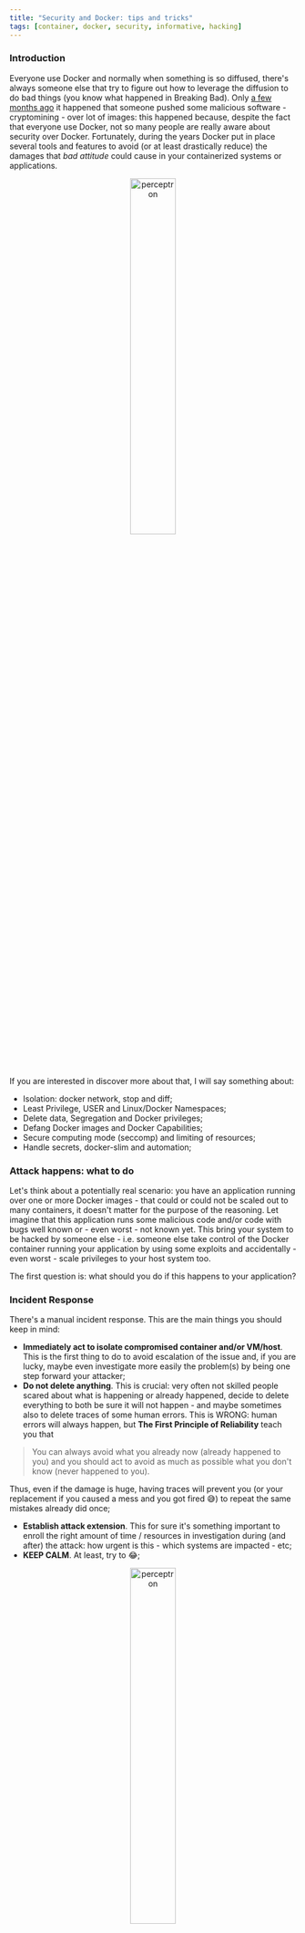 ```yaml
---
title: "Security and Docker: tips and tricks"
tags: [container, docker, security, informative, hacking]
---
```


### Introduction
Everyone use Docker and normally when something is so diffused, there's always someone else that try to figure out how to leverage the diffusion to do bad things (you know what happened in Breaking Bad). Only [a few months ago](https://techcrunch.com/2018/06/15/tainted-crypto-mining-containers-pulled-from-docker-hub/) it happened that someone pushed some malicious software - cryptomining - over lot of images: this happened because, despite the fact that everyone use Docker, not so many people are really aware about security over Docker. Fortunately, during the years Docker put in place several tools and features to avoid (or at least drastically reduce) the damages that *bad attitude* could cause in your containerized systems or applications.

<p align="center"><img src="https://i.imgur.com/EUj9qBm.png" alt="perceptron" style="width: 40%; marker-top: -10px;"/></p>

If you are interested in discover more about that, I will say something about:

- Isolation: docker network, stop and diff;
- Least Privilege, USER and Linux/Docker Namespaces;
- Delete data, Segregation and Docker privileges;
- Defang Docker images and Docker Capabilities;
- Secure computing mode (seccomp) and limiting of resources;
- Handle secrets, docker-slim and automation;

### Attack happens: what to do
Let's think about a potentially real scenario: you have an application running over one or more Docker images - that could or could not be scaled out to many containers, it doesn't matter for the purpose of the reasoning. Let imagine that this application runs some malicious code and/or code with bugs well known or - even worst - not known yet. This bring your system to be hacked by someone else - i.e. someone else take control of the Docker container running your application by using some exploits and accidentally - even worst - scale privileges to your host system too.

The first question is: what should you do if this happens to your application?

### Incident Response
There's a manual incident response. This are the main things you should keep in mind:

- **Immediately act to isolate compromised container and/or VM/host**. This is the first thing to do to avoid escalation of the issue and, if you are lucky, maybe even investigate more easily the problem(s) by being one step forward your attacker;
- **Do not delete anything**. This is crucial: very often not skilled people scared about what is happening or already happened, decide to delete everything to both be sure it will not happen - and maybe sometimes also to delete traces of some human errors. This is WRONG: human errors will always happen, but **The First Principle of Reliability** teach you that

> You can always avoid what you already now (already happened to you) and you should act to avoid as much as possible what you don't know (never happened to you).

Thus, even if the damage is huge, having traces will prevent you (or your replacement if you caused a mess and you got fired 😅) to repeat the same mistakes already did once;
- **Establish attack extension**. This for sure it's something important to enroll the right amount of time / resources in investigation during (and after) the attack: how urgent is this - which systems are impacted - etc;
- **KEEP CALM**. At least, try to 😂;

<p align="center"><img src="https://i.imgur.com/0iKlsKX.png" alt="perceptron" style="width: 40%; marker-top: -10px;"/></p>

### Docker tools
As we said, during the years Docker put in place different tools and features to deal with security of your containers: this start from the engineering of the images and include also the run time.

#### Isolation
The Docker commands to work with isolation are at least two:

- `docker network`;
- `docker stop`;
- `docker diff`;

Sorry, three.

##### Docker network
One of the reasons Docker containers and services are so powerful is that you can connect them together, or connect them to non-Docker workloads. Docker's networking subsystem is pluggable, using drivers. Several drivers exist by default, and provide core networking functionality.

The Docker network command, as stated by the documentation, *let you manage networks*. What does it means? It means that if you have to isolate something from something else, the network layer is a good starting point to apply a potentially already sufficient cutoff. Let's see the commands in details

| Command | What it does |
|---|---|
| `docker network connect` | connect a container to a network; |
| `docker network create` | create a network; |
| `docker network disconnect` | disconnect a container from a network; |
| `docker network inspect` | display detailed information on one or more networks; |
| `docker network ls` | list networks; |
| `docker network prune` | remove all unused networks; |
| `docker network rm` | remove one or more networks; |

Of course, the most useful programs if you are still admin of your system - and you should, otherwise just RUN FOREST, RUN!!! - is detach the network interface of the container(s): which one? Well, this is something more related to the way you monitor your application but usually you should be able to identify where is the cause if you're owner (or you know the owner) of the application. What I mean? For instance, if you're homepage get hacked, you should be able to know at least which part of the application serve the homepage and start from there, etc.

##### Docker stop
The well known Docker stop terminate your container: if your container is orchestrated by some other tools (ecs, k8s, etc), it could not be enough and you should most probably act over deployment, services, or any other abstraction layer that *manage* your container for you.

The point is: a stopped container is something you can work on to understand what happened (for instance by looking at the logs with `docker log` command) and in general is a good idea to avoid escalation of the problem.

<p align="center"><img src="https://i.imgur.com/J8ZVlEw.png" style="width: 100%; marker-top: -10px;"/></p>

##### Docker diff
Despite the Docker diff is a really powerful command, it doesn't seem to be always well known: what it does and why it's important?

To quote [the official doc](https://docs.docker.com/engine/reference/commandline/diff/), the Docker diff inspect changes to files or directories on a container's filesystem.

So this command will show any differences in the filesystem inside the container, compared to the image it was built from. In our top example, we could see if any new files have been created/modified related to our hacked service. If a hacker had installed any tools or scripts, we would see those too.

### Least Privilege
In information security, computer science, and other fields, the principle of least privilege requires that in a particular abstraction layer of a computing environment, every module - such as a process, a user, or a program, depending on the subject - must be able to access only the information and resources that are necessary for its legitimate purpose.[^wiki] In containers world, this translate directly in:

> A (process/container) should only have access to the data and resources essential to perform its function.

Take a moment to reflect over this: this is **crucial** to understand, because the violation of this principle it's most probably the main cause of exploits available in most of the Docker images available online.

Ok, know that we saw how to isolate and/or stop a container, let's see how to mitigate an attack by following some - almost always - simple smart rules.

### Attack mitigation
The main goal of security is to make attacks difficult - ideally, impossible - to be perpetrated by anyone else who don't have privileged access to your system. How can you do this with Docker?

- **Set a USER**: this come from unix operating system so it's really nothing more than the concept of multiuser / least privilege concepts ported to Docker world;
- **Run a read-only filesystem**: this could seem trivial, but we will see how much troubles could cause to the majority of the attackers, i.e. the more inexperienced ones;

#### Why setting a USER
By default, users are not namespaced in Docker. What does it means namespaced and why is this important to know? Well, because namespaces are a fundamental aspect of **containers on Linux** (yes, Docker didn't invent anything, I already wrote [about this](https://madeddu.xyz/posts/jails) once). Thus, let's do a recall of this concept first.

##### Linux namespaces
Namespaces are a feature of the Linux kernel[^namespaces] that partitions kernel resources such that one set of processes sees one set of resources while another set of processes sees a different set of resources. The feature works by having the same namespace for these resources in the various sets of processes, but those names referring to distinct resources. Examples of resource names that can exist in multiple spaces, so that the named resources are partitioned, are process IDs, hostnames, user IDs, file names, and some names associated with network access, and interprocess communication.

Thus, back to USER and Docker, this is what you should now:

| Fact | Reaction |
|---|---|
| <span style="color:#FCD184; font-size: bold;">UIDs are the same on the host and in the container</span> | BOOOOOOOM; |
| <span style="color:#FCD184; font-size: bold;">Root in the container is root on the host</span> | BOOOOOOOM^2; |
| Consider the possibility of container breakout | yes, containers are not *jails* (ready: fight); |

From this three fundamental information (practise examples in a while) you should learn that attackers should be constrained with the container, because you wouldn't run apps in VMs as root: and thus, you should not do it in a container even.

#### Docker Namespaces
Since Docker since 1.10, the namespaces where introduced to automatically maps users in container to high-numbered user on host. You can configure the mapping set on the daemon - and not per container - due to some complications with ownership of shared layers. Unfortunately, there are some problems yet with volume permissions and volume plugings, you can't use --pid=host or --net=host (to share the network interface) and some privileged operations are not allowed (like the mknod to create files for peripheral).

Ok so... how to prevent privilege escalation?

#### Prevent privilege escalation
The following statement should be like a mantra:

> The best way to prevent privilege-escalation attacks from within a container is to configure your container's applications to run as unprivileged users.

For containers whose processes must run as the root user within the container, you can re-map this user to a less-privileged user on the Docker host. The mapped user is assigned a range of UIDs which function within the namespace as normal UIDs from 0 to 65536, but have no privileges on the host machine itself. Thus...

##### How to setup USER in a Docker
Creating a USER in a Docker container is as simple as start by creating the user in the Dockerfile:

{% highlight sh %}
RUN groupadd -r myuser && useradd -r -g myuser myuser
{% endhighlight %}

Then, you can simply do anything that needs root privileges like installing packages and so on:

{% highlight sh %}
RUN apt-get update && apt-get install -y curl && rm -rf /var/lib/apt/lists/*
{% endhighlight %}

Then change to the user:

{% highlight sh %}
USER myuser
{% endhighlight %}

It could happen that sometimes you need root privileges in start-up script, for example when you have to change ownership of files. In this case you can't use USER statement, and you should done it in the start-up script.

##### Running a read-only Filesystem
It's really simple to run a read-only filesystem: there's a flag available to enable this feature and it's called `--read-only`. Just try it out by launching the following command:

{% highlight sh %}
docker run --read-only debian sh -c 'echo "whatever" > /file'
{% endhighlight %}

And this can be combined also with the volume directive:

{% highlight sh %}
docker run --read-only -v "$PWD":/tmp debian sh -c 'echo "whatever" > /tmp/file'
{% endhighlight %}

One option I found useful when you have to deal with filesystem issues - but also for security reason could be the use of temporary in memory - not persistent - volume

{% highlight sh %}
docker run --read-only --tmpfs /tmp:size=65536k debian sh -c 'echo "whatever" > /tmp/file'
{% endhighlight %}

that are deleted when the container die. More on them [here](https://docs.docker.com/storage/tmpfs/).

##### Deleting sensible data
Be careful about deleting data in Dockerfiles because remember that every step is a layer - a tarball shared, preserved and most important available for manipulation - does things like the following don't work:

{% highlight sh %}
FROM debian
RUN apt-get update && apt-get install -y curl
RUN curl http://myfile.com/secret.tgz -o /secret.tgz
RUN tar xzf /secret.tgz && <do-stuff>
RUN rm /secret.tgz
{% endhighlight %}

because your secret will be stored until the last layer and thus available. This is something simple to avoid because it only requires you to remember that every layer is defined by a statement. Thus something like this

{% highlight sh %}
FROM debian
RUN apt-get update && apt-get install -y curl
RUN curl http://myfile.com/secret.tgz -o /secret.tgz && tar xzf /secret.tgz && <do-stuff> && rm /secret.tgz
{% endhighlight %}

it's almost ok from - even if maybe not so best-practises compliant (see at the end). Of course, avoid copy and deleting ssh private keys in separated steps. Those kind of things should be - in the worst case - injected as environment variables from outside but even in this case they would be available in the env thus... if you have to use secret, just port them outside of your logic and trust your container somewhere else (more about this later).

##### Segregation
To reduce privilege and containing attacks, you can even segregate containers by *context*. What does this means? Well, containers run on hosts, either virtual on bare-metal machines, and hosts provide an extra layer of isolation.
This can be used to segregate containers by security context, and placing low-risk containers on one set of hosts and high-risk ones on another set, in such a way that - in case of escalation - at list critical part will be *physically* separated.

##### Docker privileges
The point is that unfortunately anyone who can start Docker containers effectively has root access to your system if can mount and read/change any file: this is super easy to verify. Open a shell and try to run the following:

{% highlight sh %}
/etc/passwd
{% endhighlight %}

Now try to run:

{% highlight sh %}
docker run -v /etc/passwd:/passes debian cat /passes
{% endhighlight %}

So how to avoid this? Let's figure out what actually you can do from inside a container.

#### Backdoors
There are two special permissions that can be set on executable files: set User ID (`setuid`) and set Group ID (`sgid`). These permissions allow the file being executed to be executed with the privileges of the owner or the group. For example, if a file was owned by the root user and has the `setuid` bit set, no matter who executed the file it would always run with root user privileges. If you have access to docker you could even start a container, create a suid binary and docker cp (docker copy, see [here](https://docs.docker.com/engine/reference/commandline/cp/)) the binary out of the container. Chances are that your application does not need any elevated privileges, and thus `setuid` or `setgid` binaries.

I found [a nice article](http://redhatgov.io/workshops/security_containers/exercise1.3/) from Redhat about how to *defang your binaries*: I ported the key points in the following two paragraphs.

##### Find a list of binaries
To get a list of binaries with special permissions in a container image, the following command can be used:

{% highlight sh %}
sudo docker run debian:jessie find / -perm +6000 -type f -exec ls -ld {} \; 2> /dev/null
{% endhighlight %}

over your image. At least now you now what could be dangerous. So, how to remove this privileges?

##### Defang your Docker images

You can then defang the binaries with the `chmod a-s` command to remove the suid bit. For example, you can defang your debian image by running:

{% highlight sh %}
FROM debian:jessie
RUN find / -xdev -perm +6000 -type f -exec chmod a-s {} \; || true
{% endhighlight %}

Why `|| true`? The `|| true` allows you to ignore any errors from find. The `setuid` and `setgid` binaries run with the privileges of the owner rather than the user. These are normally used to allow users to temporarily run with escalated privileges required to execute a given task, such as setting a password.

It's more likely that your Dockerfile will rely on a `setuid/setgid` binary than your application. Therefore, you can always perform this step near the end, after any such calls and before changing the user (removing setuid binaries is pointless if the application runs with root privileges).

#### Limit the capabilites
The linux kernel defines various capabilities (CAP_AUDIT_CONTROL CAP_CHOWN CAP_FSETID CAP_LEASE CAP_MKNOD, etc). Directly from the [man](http://man7.org/linux/man-pages/man7/capabilities.7.html), for the purpose of performing permission checks, traditional UNIX implementations distinguish two categories of processes: privileged processes (whose effective user ID is 0, referred to as superuser or root), and unprivileged processes (whose effective UID is nonzero). Privileged processes bypass all kernel permission checks, while unprivileged processes are subject to full permission checking based on the process's credentials (usually: effective UID, effective GID, and supplementary group list).

Starting with kernel 2.2, Linux divides the privileges traditionally associated with superuser into distinct units, known as capabilities, which can be independently enabled and disabled. Capabilities are a per-thread attribute.

Docker containers get a bunch of these capabilities by default, but some of them are not present: try run this command from a shell.

{% highlight sh %}
docker run --rm debian date -s "25 SET 1991 10:00:00"
{% endhighlight %}

The flag `--privileged` let you run with almost all of them. The flag `--cap-add` and `--cap-drop` can respectively add and remove them. Thus if run something like

{% highlight sh %}
docker run --rm --cap-drop CHOWN debian chown 777 /tmp
{% endhighlight %}

<span style="color:#FCD184; font-size: bold;">we are preventing from changing ownership using the `chmod` command and we will obtain an error!!</span>

<p align="center"><img src="https://www.memesmonkey.com/images/memesmonkey/39/393846799a5e4218388978a89f3c6f8f.jpeg" style="width: 100%; marker-top: -10px;"/></p>

#### Secure computing mode
Secure computing mode (`seccomp`) is a [Linux kernel feature](https://en.wikipedia.org/wiki/Seccomp). What it does? Shortly, seccomp allows a process to make a one-way transition into a secure state where it cannot make any system calls except exit(), sigreturn(), read() and write() to already-open file descriptors.

This feature is available only if Docker has been built with `seccomp` and the kernel is configured with CONFIG_SECCOMP enabled. To check if your kernel supports `seccomp`:

{% highlight sh %}
grep CONFIG_SECCOMP= /boot/config-$(uname -r)
CONFIG_SECCOMP=y
{% endhighlight %}

The nice thing is that you can use it to restrict the actions available within the container. The `seccomp()` system call operates on the `seccomp` state of the calling process. You can use this feature to restrict your application's access by running with this `--security-opt seccomp=myprofile.json`:

{% highlight sh %}
docker run --rm -it --security-opt seccomp=myapiprofile.json golang
{% endhighlight %}

There's default seccomp profile (it can be found [here](https://github.com/moby/moby/blob/master/profiles/seccomp/default.json)) that provides a sane default for running containers with seccomp and disables around 44 system calls out of 300+ (as stated in the Docker doc).

Now the point is: what do you need inside your Docker? Who knows. Good luck

But hey! There's a tool for everything: [docker-slim](https://github.com/docker-slim/docker-slim) can help you build your secomp profile.

##### Docker-slim
If you only want to auto-generate a Seccomp profile (along with other interesting image metadata) use the profile command.

{% highlight sh %}
docker-slim build --http-probe your-name/your-app
docker run --security-opt seccomp:<docker-slim directory>/.images/<YOUR_APP_IMAGE_ID>/artifacts/your-name-your-app-seccomp.json <your other run params> your-name/your-app
{% endhighlight %}

Feel free to copy the generated profile. You can use the generated Seccomp profile with your original image or with the minified image. But docker-slim do so much more like minifying your images: if you want to auto-generate a Seccomp profile AND minify your image use the build command (more in the official repo)

#### Limiting resources
Another important thing that can be done to avoid attacks (specialy DoS attacks or similar) is limiting resources. This is something that can be done by docker natively - even outside of orchestration environment and can be useful when you have high and low priority containers.

##### Limit CPUs
How can you *keep under control* - and thus act differently if you notice something weird - CPUs across containers? Well, containers get a default relative weighting of 1024. Share this value is as simple as run:

{% highlight sh %}
docker run -d -c 512 --name a myimage
{% endhighlight %}

You can have another image running at default 1024, and this will imply 66% for it and 33% a. With other two flags you can control even how many CPU and time period dimension available for use for each container:

{% highlight sh %}
docker run -it --cpu-period=50000 --cpu-quota=25000
{% endhighlight %}

or even the more recent `--cpus 1.0` to specify the amount of cpus you want to use directly. Nice, but working over the memory could be more useful.

##### Limit memories
By default, a container can use as much memory and swap as it likes. This could potentially let the attacker or some other bugs to cause memory problems and thus stop your application working properly. If you accept to encounter some performance overhead problems, you can control both memory and swap by doing using flags like:

{% highlight sh %}
docker run -it -m 256M --memory-swap 512M
{% endhighlight %}

and avoid bad things like - just to say - [fork bombs attacks](https://en.wikipedia.org/wiki/Fork_bomb).

##### About secrets
There's no a safe place to store secret. You should avoid copy them inside, thus the first things is to load them inside the magical safe place called ENVIRONMENT or ENV - as stated in the [12factor-app](https://12factor.net/config). Everyone did almost ones something like:

{% highlight sh %}
docker run -e API_TOKEN=MY_SECRET_KEY myimage
{% endhighlight %}

At least, I do this every day. It's super simple and easy to use, but if you do:

{% highlight sh %}
docker inspect & ps
{% endhighlight %}

The major problem is that it makes the secret too visible from the linked containers and also as output of `env` command - then of course you cat your credentials files every day thus everything is in there in the history XD.

Now the point is: if not inside the ENV, where the f\*\*k do I have to place my secrets?!?! Maybe mounting a read-only file could seem an option:

{% highlight sh %}
docker run -v /nested_dir_in_host/key_file:/key_file:ro myimage
{% endhighlight %}

but who likes files?! And this nested_dir_in_host/key_file is really secure? The solution is using a Vault (never did it) or even better port your authentication out - and define roles and authorization outside. The process should be something like *I trust my immutable object* and I provide to him *temporary credentials* it can use to do things. This is to decouple your image (your vulnerable part) from your system (locked part).

### If it's not enough...
Unfortunately, even by apply everything you haven't solved the initial problem: because in the end you cannot lock everything. The general guidance is to - first of all - avoid vulnerable software: in fact, if you have a bug in your application the only real solution is to replace the library because running old and known-vulnerable code will get you hacked. Then prefer minimal images (like alpine ones are often the most checked and not vulnerable, but of course it depends on the images you are using). And finally, since it's almost an impossible task keeping the images you build up-to-date with CVEs and actually is even harder to know what libraries are in use, you can leverage an image scanner that automatically scan images for known vulnerabilities.

Thank you everybody for reading!

[^wiki]: Directly from [Wikipedia](https://en.wikipedia.org/wiki/Principle_of_least_privilege).
[^namespaces]: For more information about this topic, see [Linux namespaces](https://en.wikipedia.org/wiki/Linux_namespaces).
